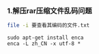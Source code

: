 ### 1.解压rar压缩文件乱码问题

```sh
file -i 要查看其编码的文件.txt
```

```shell
sudo apt-get install enca
enca -L zh_CN -x utf-8 *
```

